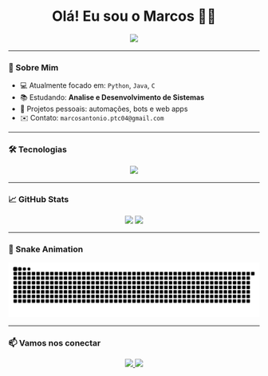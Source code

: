 <h1 align="center">Olá! Eu sou o Marcos 👨‍💻</h1>

<div align="center">
  <img src="https://readme-typing-svg.herokuapp.com?color=1E90FF&lines=Desenvolvedor+FullStack;Apaixonado+por+Tecnologia;Amante+do+Dark+Theme" />
</div>

---

### 🧠 Sobre Mim

- 💻 Atualmente focado em: `Python`, `Java`, `C`
- 📚 Estudando: **Analise e Desenvolvimento de Sistemas**
- 🚀 Projetos pessoais: automações, bots e web apps
- ✉️ Contato: `marcosantonio.ptc04@gmail.com`

---

### 🛠️ Tecnologias

<div align="center">
  <img src="https://skillicons.dev/icons?i=j,py,c,java,git,github,&theme=dark" />
</div>

---

### 📈 GitHub Stats

<div align="center">
  <img height="170em" src="https://github-readme-stats.vercel.app/api?username=MarcosPTC04&show_icons=true&theme=tokyonight&hide_border=true" />
  <img height="170em" src="https://github-readme-stats.vercel.app/api/top-langs/?username=MarcosPTC04&layout=compact&theme=tokyonight&hide_border=true" />
</div>

---

### 🐍 Snake Animation

<div align="center">
  <img src="https://github.com/MarcosPTC04/MarcosPTC04/blob/output/github-contribution-grid-snake-dark.svg" />
</div>

---

### 📫 Vamos nos conectar

<div align="center">
  <a href="https://www.linkedin.com/in/seu-usuario" target="_blank">
    <img src="https://img.shields.io/badge/LinkedIn-1E90FF?style=for-the-badge&logo=linkedin&logoColor=white" />
  </a>
  <a href="mailto:marcosantonio.ptc04@gmail.com" target="_blank">
    <img src="https://img.shields.io/badge/Email-1E90FF?style=for-the-badge&logo=gmail&logoColor=white" />
  </a>
</div>
